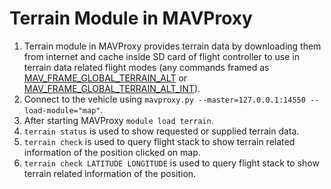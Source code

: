 # Terrain Module in MAVProxy
1. Terrain module in MAVProxy provides terrain data by downloading them from internet and cache inside SD card of 
flight controller to use in terrain data related flight modes (any commands framed as 
[MAV_FRAME_GLOBAL_TERRAIN_ALT](https://mavlink.io/en/messages/common.html#MAV_FRAME_GLOBAL_TERRAIN_ALT) 
or [MAV_FRAME_GLOBAL_TERRAIN_ALT_INT](https://mavlink.io/en/messages/common.html#MAV_FRAME_GLOBAL_TERRAIN_ALT_INT)).
2. Connect to the vehicle using `mavproxy.py --master=127.0.0.1:14550 --load-module="map"`.
3. After starting MAVProxy `module load terrain`.
4. `terrain status` is used to show requested or supplied terrain data.
5. `terrain check` is used to query flight stack to show terrain related information of the position clicked on map.
6. `terrain check LATITUDE LONGITUDE` is used to query flight stack to show terrain related information of the position.
